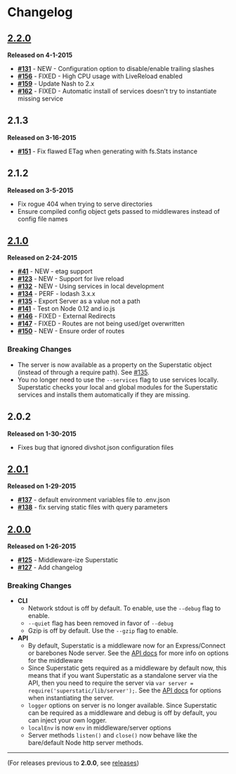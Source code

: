 # Changelog

## [2.2.0](https://github.com/divshot/superstatic/issues?q=milestone%3A2.2+is%3Aclosed)

**Released on 4-1-2015**

* **[#131](https://github.com/divshot/superstatic/issues/131)** - NEW - Configuration option to disable/enable trailing slashes
* **[#156](https://github.com/divshot/superstatic/issues/156)** - FIXED - High CPU usage with LiveReload enabled
* **[#159](https://github.com/divshot/superstatic/issues/159)**  - Update Nash to 2.x
* **[#162](https://github.com/divshot/superstatic/issues/162)** - FIXED - Automatic install of services doesn't try to instantiate missing service


## 2.1.3

**Released on 3-16-2015**

* **[#151](https://github.com/divshot/superstatic/issues/151)** - Fix flawed ETag when generating with fs.Stats instance

## 2.1.2

**Released on 3-5-2015**

* Fix rogue 404 when trying to serve directories
* Ensure compiled config object gets passed to middlewares instead of config file names

## [2.1.0](https://github.com/divshot/superstatic/issues?q=is%3Aissue+milestone%3A2.1+is%3Aclosed)

**Released on 2-24-2015**

* **[#41](https://github.com/divshot/superstatic/issues/41)** - NEW - etag support
* **[#123](https://github.com/divshot/superstatic/issues/123)** - NEW - Support for live reload
* **[#132](https://github.com/divshot/superstatic/issues/132)** - NEW - Using services in local development
* **[#134](https://github.com/divshot/superstatic/issues/134)** - PERF - lodash 3.x.x
* **[#135](https://github.com/divshot/superstatic/issues/135)** - Export Server as a value not a path
* **[#141](https://github.com/divshot/superstatic/issues/141)** - Test on Node 0.12 and io.js
* **[#146](https://github.com/divshot/superstatic/issues/146)** - FIXED - External Redirects
* **[#147](https://github.com/divshot/superstatic/issues/147)** - FIXED - Routes are not being used/get overwritten
* **[#150](https://github.com/divshot/superstatic/issues/150)** - NEW - Ensure order of routes

### Breaking Changes

* The server is now available as a property on the Superstatic object (instead of through a require path). See [#135](https://github.com/divshot/superstatic/issues/135).
* You no longer need to use the `--services` flag to use services locally. Superstatic checks your local and global modules for the Superstatic services and installs them automatically if they are missing.

## 2.0.2

**Released on 1-30-2015**

* Fixes bug that ignored divshot.json configuration files

## [2.0.1](https://github.com/divshot/superstatic/issues?q=is%3Aissue+milestone%3A2.0.1+is%3Aclosed)

**Released on 1-29-2015**

* **[#137](https://github.com/divshot/superstatic/issues/137)** - default environment variables file to .env.json
* **[#138](https://github.com/divshot/superstatic/issues/138)** - fix serving static files with query parameters

## [2.0.0](https://github.com/divshot/superstatic/issues?q=is%3Aopen+is%3Aissue+milestone%3A2.0)

**Released on 1-26-2015**

* **[#125](https://github.com/divshot/superstatic/issues/127)** - Middleware-ize Superstatic
* **[#127](https://github.com/divshot/superstatic/issues/125)** - Add changelog

### Breaking Changes

* **CLI**
  * Network stdout is off by default. To enable, use the `--debug` flag to enable.
  * `--quiet` flag has been removed in favor of `--debug`
  * Gzip is off by default. Use the `--gzip` flag to enable.
* **API**
  * By default, Superstatic is a middleware now for an Express/Connect or barebones Node server. See the [API docs](https://github.com/divshot/superstatic#api) for more info on options for the middleware
  * Since Superstatic gets required as a middleware by default now, this means that if you want Superstatic as a standalone server via the API, then you need to require the server via `var server = require('superstatic/lib/server');`. See the [API docs](https://github.com/divshot/superstatic#api) for options when instantiating the server.
  * `logger` options on server is no longer available. Since Superstatic can be required as a middleware and debug is off by default, you can inject your own logger.
  * `localEnv` is now `env` in middleware/server options
  * Server methods `listen()` and `close()` now behave like the bare/default Node http server methods.


* * *

(For releases previous to **2.0.0**, see [releases](https://github.com/divshot/superstatic/releases))

